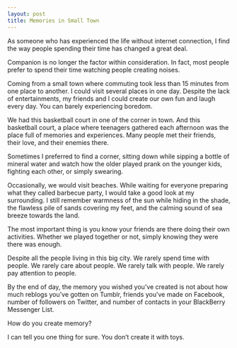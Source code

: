 ```yaml
---
layout: post
title: Memories in Small Town
---
```

As someone who has experienced the life without internet connection, I find the way people spending their time has changed a great deal.

Companion is no longer the factor within consideration. In fact, most people prefer to spend their time watching people creating noises.

Coming from a small town where commuting took less than 15 minutes from one place to another. I could visit several places in one day. Despite the lack of entertainments, my friends and I could create our own fun and laugh every day. You can barely experiencing boredom.

We had this basketball court in one of the corner in town. And this basketball court, a place where teenagers gathered each afternoon was the place full of memories and experiences. Many people met their friends, their love, and their enemies there.

Sometimes I preferred to find a corner, sitting down while sipping a bottle of mineral water and watch how the older played prank on the younger kids, fighting each other, or simply swearing.

Occasionally, we would visit beaches. While waiting for everyone preparing what they called barbecue party, I would take a good look at my surrounding. I still remember warmness of the sun while hiding in the shade, the flawless pile of sands covering my feet, and the calming sound of sea breeze towards the land.

The most important thing is you know your friends are there doing their own activities. Whether we played together or not, simply knowing they were there was enough.

Despite all the people living in this big city. We rarely spend time with people. We rarely care about people. We rarely talk with people. We rarely pay attention to people.

By the end of day, the memory you wished you’ve created is not about how much reblogs you’ve gotten on Tumblr, friends you’ve made on Facebook, number of followers on Twitter, and number of contacts in your BlackBerry Messenger List.

How do you create memory?

I can tell you one thing for sure. You don’t create it with toys.